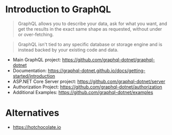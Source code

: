 # Introduction to GraphQL

> GraphQL allows you to describe your data, ask for what you want, and get the results in the exact same shape as requested, without under or over-fetching.

> GraphQL isn't tied to any specific database or storage engine and is instead backed by your existing code and data.

* Main GraphQL project: https://github.com/graphql-dotnet/graphql-dotnet
* Documentation: https://graphql-dotnet.github.io/docs/getting-started/introduction
* ASP.NET Core Server project: https://github.com/graphql-dotnet/server
* Authorization Project: https://github.com/graphql-dotnet/authorization
* Additional Examples: https://github.com/graphql-dotnet/examples

# Alternatives

* https://hotchocolate.io
